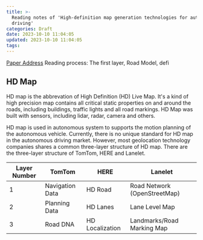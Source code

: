 ```yaml
---
title: >-
  Reading notes of 'High-definition map generation technologies for autonomous
  driving'
categories: Draft
date: 2023-10-10 11:04:05
updated: 2023-10-10 11:04:05
tags:
---
```


[Paper Address](https://browse.arxiv.org/pdf/2206.05400.pdf)
Reading process: The first layer, Road Model, defi

## HD Map

HD map is the abbrevation of High Definition (HD) Live Map. It's a kind of high precision map contains all critical static properties on and around the roads, including buildings, traffic lights and all road markings. HD Map was built with sensors, including lidar, radar, camera and others. 

HD map is used in autonomous system to supports the motion planning of the autonomous vehicle. Currently, there is no unique standard for HD map in the autonomous driving market. However, most geolocation technology companies shares a common three-layer structure of HD map. There are the three-layer structure of TomTom, HERE and Lanelet.

| Layer Number | TomTom          | HERE            | Lanelet                      |
| ------------ | --------------- | --------------- | ---------------------------- |
| 1            | Navigation Data | HD Road         | Road Network (OpenStreetMap) |
| 2            | Planning Data   | HD Lanes        | Lane Level Map               |
| 3            | Road DNA        | HD Localization | Landmarks/Road Marking Map   |



